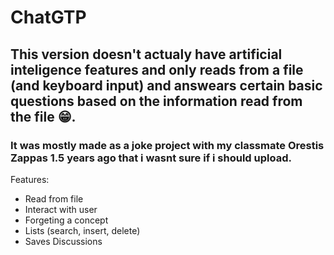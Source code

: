 # ChatGTP
## This version doesn't actualy have artificial inteligence features and only reads from a file (and keyboard input) and answears certain basic questions based on the information read from the file 😁.

### It was mostly made as a joke project with my classmate Orestis Zappas 1.5 years ago that i wasnt sure if i should upload.


Features:
- Read from file
- Interact with user
- Forgeting a concept
- Lists (search, insert, delete)
- Saves Discussions
